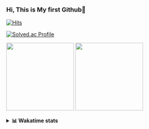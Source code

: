 ### Hi, This is My first Github👋
[![Hits](https://hits.seeyoufarm.com/api/count/incr/badge.svg?url=https%3A%2F%2Fgithub.com%2FJonghyun-Park1027&count_bg=%2379C83D&title_bg=%23555555&icon=&icon_color=%23E7E7E7&title=hits&edge_flat=false)](https://hits.seeyoufarm.com)
<br>

[![Solved.ac Profile](http://mazassumnida.wtf/api/v2/generate_badge?boj=ppjjhh1027)](https://solved.ac/ppjjhh1027/)

<p>
  <img height="180em" src="https://github-readme-stats-eight-rho-29.vercel.app/api?username=Jonghyun-Park1027&show_icons=true&include_all_commits=true&bg_color=30,e96443,904e95&title_color=fff&text_color=fff">
  <img height="180em" src="https://github-readme-stats-eight-rho-29.vercel.app/api/top-langs/?username=Jonghyun-Park1027&layout=compact&bg_color=30,e96443,904e95&title_color=fff&text_color=fff">


</p>
<details>
<summary><b>📊 Wakatime stats</b><br></summary>
<div>
<hr/>




<!--START_SECTION:waka-->
![Code Time](http://img.shields.io/badge/Code%20Time-186%20hrs%2054%20mins-blue)

![Profile Views](http://img.shields.io/badge/Profile%20Views-3-blue)

**🐱 My GitHub Data** 

> 📦 70.9 kB Used in GitHub's Storage 
 > 
> 🏆 93 Contributions in the Year 2023
 > 
> 🚫 Not Opted to Hire
 > 
> 📜 13 Public Repositories 
 > 
> 🔑 8 Private Repositories 
 > 
**I'm an Early 🐤** 

```text
🌞 Morning                32 commits          ████░░░░░░░░░░░░░░░░░░░░░   17.02 % 
🌆 Daytime                93 commits          ████████████░░░░░░░░░░░░░   49.47 % 
🌃 Evening                57 commits          ████████░░░░░░░░░░░░░░░░░   30.32 % 
🌙 Night                  6 commits           █░░░░░░░░░░░░░░░░░░░░░░░░   03.19 % 
```
📅 **I'm Most Productive on Sunday** 

```text
Monday                   23 commits          ███░░░░░░░░░░░░░░░░░░░░░░   12.23 % 
Tuesday                  14 commits          ██░░░░░░░░░░░░░░░░░░░░░░░   07.45 % 
Wednesday                16 commits          ██░░░░░░░░░░░░░░░░░░░░░░░   08.51 % 
Thursday                 10 commits          █░░░░░░░░░░░░░░░░░░░░░░░░   05.32 % 
Friday                   37 commits          █████░░░░░░░░░░░░░░░░░░░░   19.68 % 
Saturday                 42 commits          ██████░░░░░░░░░░░░░░░░░░░   22.34 % 
Sunday                   46 commits          ██████░░░░░░░░░░░░░░░░░░░   24.47 % 
```


📊 **This Week I Spent My Time On** 

```text
🕑︎ Time Zone: Asia/Seoul

💬 Programming Languages: 
Jupyter                  5 hrs 33 mins       ███████████████████░░░░░░   75.41 % 
Python                   1 hr 34 mins        █████░░░░░░░░░░░░░░░░░░░░   21.27 % 
Markdown                 10 mins             █░░░░░░░░░░░░░░░░░░░░░░░░   02.27 % 
GitIgnore file           3 mins              ░░░░░░░░░░░░░░░░░░░░░░░░░   00.75 % 
textmate                 1 min               ░░░░░░░░░░░░░░░░░░░░░░░░░   00.24 % 

🔥 Editors: 
PyCharm                  7 hrs 22 mins       █████████████████████████   100.00 % 

🐱‍💻 Projects: 
statistics               3 hrs 28 mins       ████████████░░░░░░░░░░░░░   47.04 % 
Codingtest-practice      2 hrs 1 min         ███████░░░░░░░░░░░░░░░░░░   27.50 % 
고려대SW                    1 hr 22 mins        █████░░░░░░░░░░░░░░░░░░░░   18.73 % 
Unknown Project          28 mins             ██░░░░░░░░░░░░░░░░░░░░░░░   06.53 % 
vision                   0 secs              ░░░░░░░░░░░░░░░░░░░░░░░░░   00.11 % 

💻 Operating System: 
Windows                  7 hrs 22 mins       █████████████████████████   100.00 % 
```

**I Mostly Code in Jupyter Notebook** 

```text
Jupyter Notebook         9 repos             ███████████████░░░░░░░░░░   60.00 % 
HTML                     3 repos             █████░░░░░░░░░░░░░░░░░░░░   20.00 % 
Python                   2 repos             ███░░░░░░░░░░░░░░░░░░░░░░   13.33 % 
R                        1 repo              ██░░░░░░░░░░░░░░░░░░░░░░░   06.67 % 
```




 Last Updated on 13/04/2023 18:34:49 UTC
<!--END_SECTION:waka-->
</details>




